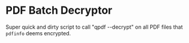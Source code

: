 # PDF Batch Decryptor
Super quick and dirty script to call "qpdf --decrypt" on all PDF files that `pdfinfo` deems encrypted.
